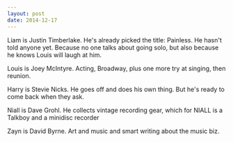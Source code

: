 ```yaml
---
layout: post
date: 2014-12-17
---
```


Liam is Justin Timberlake. He's already picked the title: Painless. He hasn't told anyone yet. Because no one talks about going solo, but also because he knows Louis will laugh at him. 

Louis is Joey McIntyre. Acting, Broadway, plus one more try at singing, then reunion.

Harry is Stevie Nicks. He goes off and does his own thing. But he's ready to come back when they ask.

Niall is Dave Grohl. He collects vintage recording gear, which for NIALL is a Talkboy and a minidisc recorder

Zayn is David Byrne. Art and music and smart writing about the music biz.
